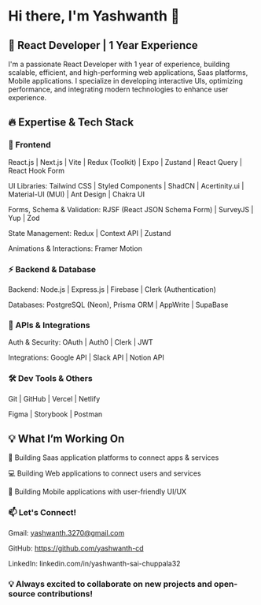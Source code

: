 # Hi there, I'm Yashwanth 👋

## 🚀 React Developer | 1 Year Experience

I'm a passionate React Developer with 1 year of experience, building scalable, efficient, and high-performing web applications, Saas platforms, Mobile applications. I specialize in developing interactive UIs, optimizing performance, and integrating modern technologies to enhance user experience.

## 🔥 Expertise & Tech Stack

### 📌 Frontend

React.js | Next.js | Vite | Redux (Toolkit) | Expo | Zustand | React Query | React Hook Form

UI Libraries: Tailwind CSS | Styled Components | ShadCN | Acertinity.ui | Material-UI (MUI) | Ant Design | Chakra UI 

Forms, Schema & Validation: RJSF (React JSON Schema Form) | SurveyJS | Yup | Zod 

State Management: Redux | Context API | Zustand

Animations & Interactions: Framer Motion

### ⚡ Backend & Database

Backend: Node.js | Express.js | Firebase  | Clerk (Authentication)

Databases: PostgreSQL (Neon), Prisma ORM | AppWrite | SupaBase

### 🔌 APIs & Integrations

Auth & Security: OAuth | Auth0 | Clerk | JWT

Integrations: Google API | Slack API | Notion API

### 🛠 Dev Tools & Others

Git | GitHub | Vercel | Netlify 

Figma | Storybook | Postman

## 💡 What I’m Working On

🚀 Building Saas application platforms to connect apps & services

💻 Building Web applications to connect users and services

📱 Building Mobile applications with user-friendly UI/UX

### 📫 Let's Connect!

Gmail: yashwanth.3270@gmail.com

GitHub: https://github.com/yashwanth-cd

LinkedIn: linkedin.com/in/yashwanth-sai-chuppala32

### 💡 Always excited to collaborate on new projects and open-source contributions!
